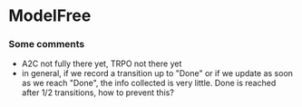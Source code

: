 # ModelFree

### Some comments
- A2C not fully there yet, TRPO not there yet
- in general, if we record a transition up to "Done" or if we update as soon as we reach "Done", the info collected is very little. Done is reached after 1/2 transitions, how to prevent this?


